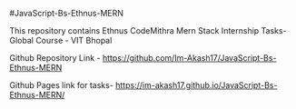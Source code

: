 #JavaScript-Bs-Ethnus-MERN

This repository contains Ethnus CodeMithra Mern Stack Internship Tasks- Global Course - VIT Bhopal

Github Repository Link - https://github.com/Im-Akash17/JavaScript-Bs-Ethnus-MERN

Github Pages link for tasks- https://im-akash17.github.io/JavaScript-Bs-Ethnus-MERN/

